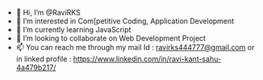- 👋 Hi, I’m @RaviRKS
- 👀 I’m interested in Com[petitive Coding, Application Development
- 🌱 I’m currently learning JavaScript
- 💞️ I’m looking to collaborate on Web Development Project
- 📫 You can reach me through my mail Id : ravirks444777@gmail.com or in linked profile : https://www.linkedin.com/in/ravi-kant-sahu-4a479b217/

<!---
RaviRKS/RaviRKS is a ✨ special ✨ repository because its `README.md` (this file) appears on your GitHub profile.
You can click the Preview link to take a look at your changes.
--->
